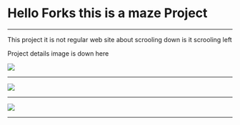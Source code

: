 # Hello Forks this is a maze Project 

------------

This project  it is not regular web site about scrooling down is it scrooling left 

Project details image is down here 

![](assets/project-images/a.png)

------------

![](assets/project-images/b.png)

------------
![](assets/project-images/c.png)

------------
